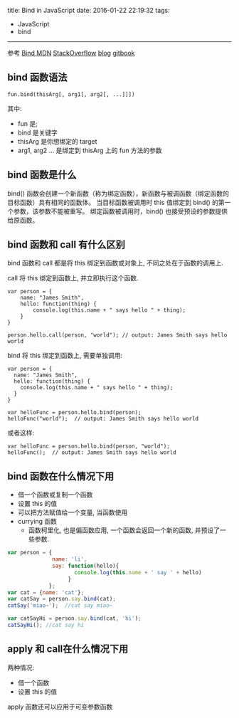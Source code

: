 title: Bind in JavaScript
date: 2016-01-22 22:19:32
tags: 
- JavaScript 
- bind
---

参考 
[Bind MDN](https://developer.mozilla.org/en/docs/Web/JavaScript/Reference/Global_objects/Function/bind)
[StackOverflow](http://stackoverflow.com/questions/15455009/javascript-call-apply-vs-bind)
[blog](http://javascriptissexy.com/javascript-apply-call-and-bind-methods-are-essential-for-javascript-professionals/)
[gitbook](https://drboolean.gitbooks.io/mostly-adequate-guide/content/) 

## bind 函数语法

`fun.bind(thisArg[, arg1[, arg2[, ...]]])`

其中:
 
 - fun 是;
 - bind 是关键字
 - thisArg 是你想绑定的 target
 - arg1, arg2 ... 是绑定到 thisArg 上的 fun 方法的参数


## bind 函数是什么

bind() 函数会创建一个新函数（称为绑定函数），新函数与被调函数（绑定函数的目标函数）具有相同的函数体。
当目标函数被调用时 this 值绑定到 bind() 的第一个参数，该参数不能被重写。
绑定函数被调用时，bind() 也接受预设的参数提供给原函数。

## bind 函数和 call 有什么区别

bind 函数和 call 都是将 this 绑定到函数或对象上, 不同之处在于函数的调用上.

call 将 this 绑定到函数上, 并立即执行这个函数.

```
var person = {  
	name: "James Smith",
	hello: function(thing) {
		console.log(this.name + " says hello " + thing);
	}
}

person.hello.call(person, "world"); // output: James Smith says hello world
```

bind 将 this 绑定到函数上, 需要单独调用:

```
var person = {  
  name: "James Smith",
  hello: function(thing) {
    console.log(this.name + " says hello " + thing);
  }
}

var helloFunc = person.hello.bind(person);
helloFunc("world");  // output: James Smith says hello world
```

或者这样:

```    
var helloFunc = person.hello.bind(person, "world");
helloFunc();  // output: James Smith says hello world
```


## bind 函数在什么情况下用

- 借一个函数或复制一个函数
- 设置 this 的值
- 可以把方法赋值给一个变量, 当函数使用
- currying 函数
  * 函数柯里化, 也是偏函数应用, 一个函数会返回一个新的函数, 并预设了一些参数.

```javascript
var person = {
              name: 'li', 
              say: function(hello){ 
                     console.log(this.name + ' say ' + hello)
                   }
             }; 							
var cat = {name: 'cat'};
var catSay = person.say.bind(cat);
catSay('miao~');  //cat say miao~

var catSayHi = person.say.bind(cat, 'hi');
catSayHi(); //cat say hi	    
```


## apply 和 call在什么情况下用

两种情况:

- 借一个函数
- 设置 this 的值

apply 函数还可以应用于可变参数函数
 

